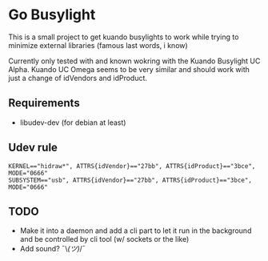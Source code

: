# Go Busylight
This is a small project to get kuando busylights to work while trying to minimize external libraries (famous last words, i know)

Currently only tested with and known wokring with the Kuando Busylight UC Alpha. Kuando UC Omega seems to be very similar and should work with just a change of idVendors and idProduct.

## Requirements
- libudev-dev (for debian at least)

## Udev rule
```
KERNEL=="hidraw*", ATTRS{idVendor}=="27bb", ATTRS{idProduct}=="3bce", MODE="0666"
SUBSYSTEM=="usb", ATTRS{idVendor}=="27bb", ATTRS{idProduct}=="3bce", MODE="0666"
```

## TODO
- Make it into a daemon and add a cli part to let it run in the background and be controlled by cli tool (w/ sockets or the like)
- Add sound? ¯\\_(ツ)_/¯
